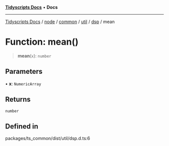 [**Tidyscripts Docs**](../../../../../../../../../README.md) • **Docs**

***

[Tidyscripts Docs](../../../../../../../../../globals.md) / [node](../../../../../../../README.md) / [common](../../../../../README.md) / [util](../../../README.md) / [dsp](../README.md) / mean

# Function: mean()

> **mean**(`x`): `number`

## Parameters

• **x**: `NumericArray`

## Returns

`number`

## Defined in

packages/ts\_common/dist/util/dsp.d.ts:6
